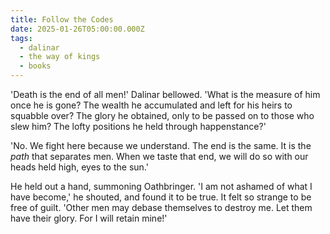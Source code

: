 ```yaml
---
title: Follow the Codes
date: 2025-01-26T05:00:00.000Z
tags:
  - dalinar
  - the way of kings
  - books
---
```

'Death is the end of all men!' Dalinar bellowed. 'What is the measure of him once he is gone? The wealth he accumulated and left for his heirs to squabble over? The glory he obtained, only to be passed on to those who slew him? The lofty positions he held through happenstance?'

'No. We fight here because we understand. The end is the same. It is the *path* that separates men. When we taste that end, we will do so with our heads held high, eyes to the sun.'

He held out a hand, summoning Oathbringer. 'I am not ashamed of what I have become,' he shouted, and found it to be true. It felt so strange to be free of guilt. 'Other men may debase themselves to destroy me. Let them have their glory. For I will retain mine!'
